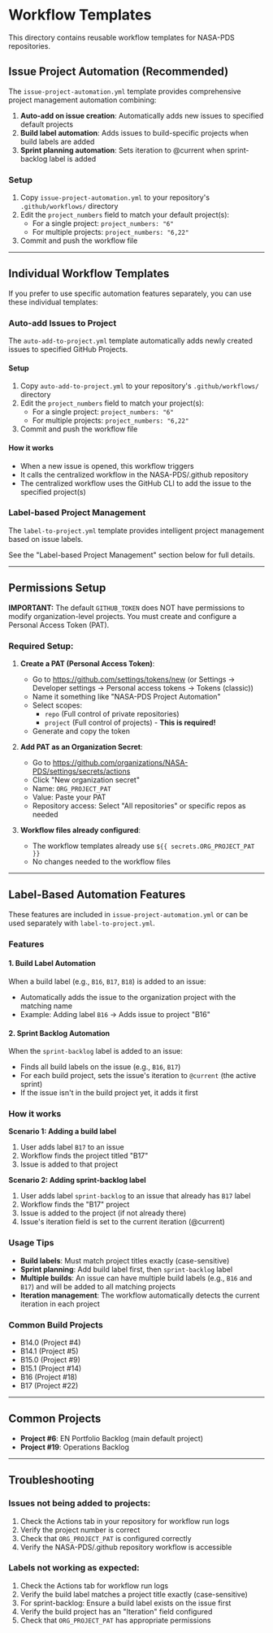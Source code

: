 # Workflow Templates

This directory contains reusable workflow templates for NASA-PDS repositories.

## Issue Project Automation (Recommended)

The `issue-project-automation.yml` template provides comprehensive project management automation combining:
1. **Auto-add on issue creation**: Automatically adds new issues to specified default projects
2. **Build label automation**: Adds issues to build-specific projects when build labels are added
3. **Sprint planning automation**: Sets iteration to @current when sprint-backlog label is added

### Setup

1. Copy `issue-project-automation.yml` to your repository's `.github/workflows/` directory
2. Edit the `project_numbers` field to match your default project(s):
   - For a single project: `project_numbers: "6"`
   - For multiple projects: `project_numbers: "6,22"`
3. Commit and push the workflow file

---

## Individual Workflow Templates

If you prefer to use specific automation features separately, you can use these individual templates:

### Auto-add Issues to Project

The `auto-add-to-project.yml` template automatically adds newly created issues to specified GitHub Projects.

#### Setup

1. Copy `auto-add-to-project.yml` to your repository's `.github/workflows/` directory
2. Edit the `project_numbers` field to match your project(s):
   - For a single project: `project_numbers: "6"`
   - For multiple projects: `project_numbers: "6,22"`
3. Commit and push the workflow file

#### How it works

- When a new issue is opened, this workflow triggers
- It calls the centralized workflow in the NASA-PDS/.github repository
- The centralized workflow uses the GitHub CLI to add the issue to the specified project(s)

### Label-based Project Management

The `label-to-project.yml` template provides intelligent project management based on issue labels.

See the "Label-based Project Management" section below for full details.

---

## Permissions Setup

**IMPORTANT:** The default `GITHUB_TOKEN` does NOT have permissions to modify organization-level projects. You must create and configure a Personal Access Token (PAT).

### Required Setup:

1. **Create a PAT (Personal Access Token)**:
   - Go to https://github.com/settings/tokens/new (or Settings → Developer settings → Personal access tokens → Tokens (classic))
   - Name it something like "NASA-PDS Project Automation"
   - Select scopes:
     - `repo` (Full control of private repositories)
     - `project` (Full control of projects) - **This is required!**
   - Generate and copy the token

2. **Add PAT as an Organization Secret**:
   - Go to https://github.com/organizations/NASA-PDS/settings/secrets/actions
   - Click "New organization secret"
   - Name: `ORG_PROJECT_PAT`
   - Value: Paste your PAT
   - Repository access: Select "All repositories" or specific repos as needed

3. **Workflow files already configured**:
   - The workflow templates already use `${{ secrets.ORG_PROJECT_PAT }}`
   - No changes needed to the workflow files

---

## Label-Based Automation Features

These features are included in `issue-project-automation.yml` or can be used separately with `label-to-project.yml`.

### Features

#### 1. Build Label Automation
When a build label (e.g., `B16`, `B17`, `B18`) is added to an issue:
- Automatically adds the issue to the organization project with the matching name
- Example: Adding label `B16` → Adds issue to project "B16"

#### 2. Sprint Backlog Automation
When the `sprint-backlog` label is added to an issue:
- Finds all build labels on the issue (e.g., `B16`, `B17`)
- For each build project, sets the issue's iteration to `@current` (the active sprint)
- If the issue isn't in the build project yet, it adds it first

### How it works

**Scenario 1: Adding a build label**
1. User adds label `B17` to an issue
2. Workflow finds the project titled "B17"
3. Issue is added to that project

**Scenario 2: Adding sprint-backlog label**
1. User adds label `sprint-backlog` to an issue that already has `B17` label
2. Workflow finds the "B17" project
3. Issue is added to the project (if not already there)
4. Issue's iteration field is set to the current iteration (@current)

### Usage Tips

- **Build labels**: Must match project titles exactly (case-sensitive)
- **Sprint planning**: Add build label first, then `sprint-backlog` label
- **Multiple builds**: An issue can have multiple build labels (e.g., `B16` and `B17`) and will be added to all matching projects
- **Iteration management**: The workflow automatically detects the current iteration in each project

### Common Build Projects

- B14.0 (Project #4)
- B14.1 (Project #5)
- B15.0 (Project #9)
- B15.1 (Project #14)
- B16 (Project #18)
- B17 (Project #22)

---

## Common Projects

- **Project #6**: EN Portfolio Backlog (main default project)
- **Project #19**: Operations Backlog

---

## Troubleshooting

### Issues not being added to projects:
1. Check the Actions tab in your repository for workflow run logs
2. Verify the project number is correct
3. Check that `ORG_PROJECT_PAT` is configured correctly
4. Verify the NASA-PDS/.github repository workflow is accessible

### Labels not working as expected:
1. Check the Actions tab for workflow run logs
2. Verify the build label matches a project title exactly (case-sensitive)
3. For sprint-backlog: Ensure a build label exists on the issue first
4. Verify the build project has an "Iteration" field configured
5. Check that `ORG_PROJECT_PAT` has appropriate permissions
